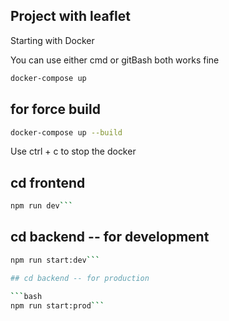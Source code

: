 ## Project with leaflet

Starting with Docker

You can use either cmd or gitBash both works fine

```bash
docker-compose up
```

## for force build

```bash
docker-compose up --build
```

Use ctrl + c to stop the docker

## cd frontend

````bash
npm run dev```
````

## cd backend -- for development

````bash
npm run start:dev```

## cd backend -- for production

```bash
npm run start:prod```
````
